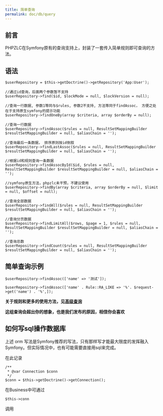 ```yaml
---
title: 简单查询
permalink: doc/db/query
---
```


## 前言

PHPZLC在Symfony原有的查询支持上，封装了一套传入简单规则即可查询的方法。

## 语法

```shell
$userRepository = $this->getDoctrine()->getRepository('App:User');

//通过id查询，后面两个参数暂不支持
$userRepository->find($id, $lockMode = null, $lockVersion = null);

//查询一行数据, 参数1等同与$rules, 参数2不支持, 方法等同于findAssoc， 方便之处在于支持原生symfony的提示功能
$userRepository->findOneBy(array $criteria, array $orderBy = null);

//查询一行数据
$userRepository->findAssoc($rules = null, ResultSetMappingBuilder $resultSetMappingBuilder = null, $aliasChain = '');

//查询最后一条数据， 排序原则按id倒叙
$userRepository->findLastAssoc($rules = null, ResultSetMappingBuilder $resultSetMappingBuilder = null, $aliasChain = '');

//根据id和规则查询一条数据
$userRepository->findAssocById($id, $rules = null, ResultSetMappingBuilder $resultSetMappingBuilder = null, $aliasChain = '');

//symfony原生方法，phpzlc未干预，不建议使用
$userRepository->findBy(array $criteria, array $orderBy = null, $limit = null, $offset = null);

//查询全部数据
$userRepository->findAll($rules = null, ResultSetMappingBuilder $resultSetMappingBuilder = null, $aliasChain = '');

//查询分页数据
$userRepository->findLimitAll($rows, $page = 1, $rules = null, ResultSetMappingBuilder $resultSetMappingBuilder = null, $aliasChain = '');

//查询总数
$userRepository->findCount($rules = null, ResultSetMappingBuilder $resultSetMappingBuilder = null, $aliasChain = '');
```

## 简单查询示例

```shell
$userRepository->findAssoc(['name' => '测试']);

$userRepository->findAssoc(['name' . Rule::RA_LIKE => '%'. $request->get('name') . '%',]);
```

**关于规则和更多的使用方法，见[高级查询](#)**

**这组查询会超出你的想象，也是我们发布的原因，相信你会喜欢**

## 如何写sql操作数据库

上述 orm 写法是Symfony推荐的写法，只有那样写才能最大限度的发挥融入Symfony。但实际情况中，也有可能需要直接用sql来完成。

在此记录

```shell
/**
 * @var Connection $conn
 */
$conn = $this->getDoctrine()->getConnection();
```

在Business中可通过
```
$this->conn
```
调用